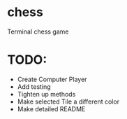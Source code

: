 # chess
Terminal chess game

# TODO:
- Create Computer Player
- Add testing
- Tighten up methods
- Make selected Tile a different color
- Make detailed README
